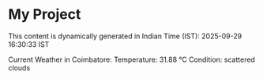 # My Project

This content is dynamically generated in Indian Time (IST): 2025-09-29 16:30:33 IST


Current Weather in Coimbatore:
Temperature: 31.88 °C
Condition: scattered clouds
